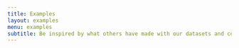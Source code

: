 ```yaml
---
title: Examples
layout: examples
menu: examples
subtitle: Be inspired by what others have made with our datasets and code
---
```



